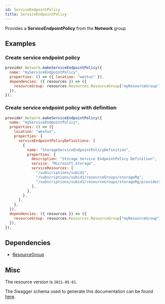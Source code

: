 ```yaml
---
id: ServiceEndpointPolicy
title: ServiceEndpointPolicy
---
```

Provides a **ServiceEndpointPolicy** from the **Network** group
## Examples
### Create service endpoint policy
```js
provider.Network.makeServiceEndpointPolicy({
  name: "myServiceEndpointPolicy",
  properties: () => ({ location: "westus" }),
  dependencies: ({ resources }) => ({
    resourceGroup: resources.Resources.ResourceGroup["myResourceGroup"],
  }),
});

```

### Create service endpoint policy with definition
```js
provider.Network.makeServiceEndpointPolicy({
  name: "myServiceEndpointPolicy",
  properties: () => ({
    location: "westus",
    properties: {
      serviceEndpointPolicyDefinitions: [
        {
          name: "StorageServiceEndpointPolicyDefinition",
          properties: {
            description: "Storage Service EndpointPolicy Definition",
            service: "Microsoft.Storage",
            serviceResources: [
              "/subscriptions/subid1",
              "/subscriptions/subid1/resourceGroups/storageRg",
              "/subscriptions/subid1/resourceGroups/storageRg/providers/Microsoft.Storage/storageAccounts/stAccount",
            ],
          },
        },
      ],
    },
  }),
  dependencies: ({ resources }) => ({
    resourceGroup: resources.Resources.ResourceGroup["myResourceGroup"],
  }),
});

```
## Dependencies
- [ResourceGroup](../Resources/ResourceGroup.md)
## Misc
The resource version is `2021-05-01`.

The Swagger schema used to generate this documentation can be found [here](https://github.com/Azure/azure-rest-api-specs/tree/main/specification/network/resource-manager/Microsoft.Network/stable/2021-05-01/serviceEndpointPolicy.json).
